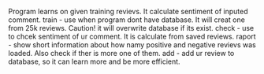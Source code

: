 Program learns on given training revievs. It calculate sentiment of inputed comment.
train - use when program dont have database. It will creat one from 25k reviews. Caution! it will overwrite database if its exist.
check - use to chcek sentiment of ur comment. It is calculate from saved reviews.
raport - show short information about how namy positive and negative revievs was loaded. Also check if ther is more one of them.
add - add ur review to database, so it can learn more and be more efficient.
